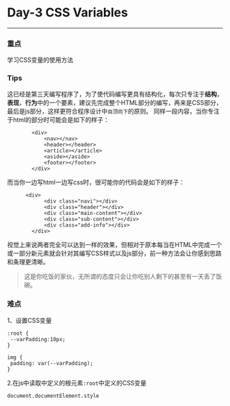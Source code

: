 # Day-3 CSS Variables
---
### 重点
学习CSS变量的使用方法

### Tips
这已经是第三天编写程序了，为了使代码编写更具有结构化，每次只专注于**结构**，**表现**，**行为**中的一个要素，建议先完成整个HTML部分的编写，再来是CSS部分，最后是js部分，这样更符合程序设计中`自顶向下`的原则。
同样一段内容，当你专注于html的部分时可能会是如下的样子：
```
        <div>
            <nav></nav>
            <header></header>
            <article></article>
            <aside></aside>
            <footer></footer>
        </div>
```
而当你一边写html一边写css时，很可能你的代码会是如下的样子：
```
      <div>
            <div class="navi"></div>
            <div class="header"></div>
            <div class="main-content"></div>
            <div class="sub-content"></div>
            <div class="add-info"></div>
        </div>
```
视觉上来说两者完全可以达到一样的效果，但相对于原本每当在HTML中完成一个或一部分新元素就会针对其编写CSS样式以及js部分，前一种方法会让你感到思路和条理更清晰。

>这是你吃饭的家伙，无所谓的态度只会让你吃别人剩下的甚至有一天丢了饭碗。


### 难点
1、设置CSS变量
```
:root {
 --varPadding:10px;
}

img {
 padding: var(--varPadding);
}
```
2.在js中读取中定义的根元素`:root`中定义的CSS变量
```
document.documentElement.style
```